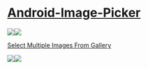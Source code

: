 # <a href="https://www.11zon.com/zon/android/how-to-get-all-images-in-android.php">Android-Image-Picker</a>

<a href="https://www.11zon.com/zon/android/how-to-get-all-images-in-android.php"><img src="https://www.11zon.com/images/android/imagepicker/11zon_imagepicker9.jpg" /><img src="https://www.11zon.com/images/android/imagepicker/11zon_imagepicker10.jpg" /></a>

<a href="https://www.11zon.com/zon/android/how-to-get-all-images-in-android.php">Select Multiple Images From Gallery</a>

<a href="https://www.11zon.com/zon/android/how-to-get-all-images-in-android.php"><img src="https://www.11zon.com/images/android/imagepicker/11zon_imagepicker17.jpg" /><img src="https://www.11zon.com/images/android/imagepicker/11zon_imagepicker18.jpg" /></a>


